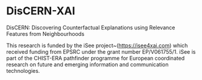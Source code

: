# DisCERN-XAI
DisCERN: Discovering Counterfactual Explanations using Relevance Features from Neighbourhoods





























This research is funded by the iSee project~(https://isee4xai.com) which received funding from EPSRC under the grant number EP/V061755/1. iSee is part of the CHIST-ERA pathfinder programme for European coordinated research on future and emerging information and communication technologies.
